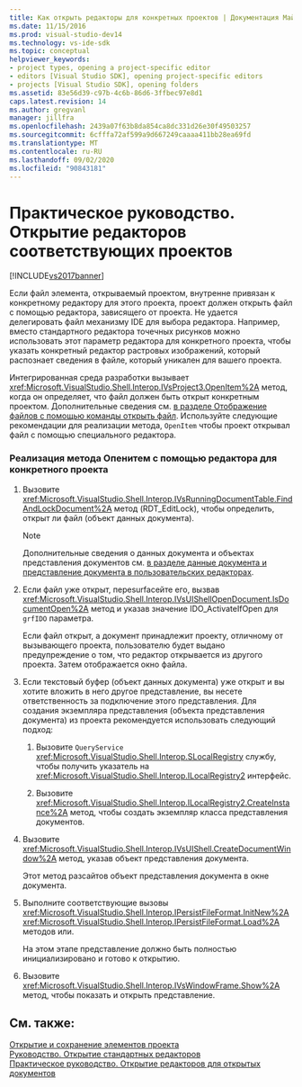 ```yaml
---
title: Как открыть редакторы для конкретных проектов | Документация Майкрософт
ms.date: 11/15/2016
ms.prod: visual-studio-dev14
ms.technology: vs-ide-sdk
ms.topic: conceptual
helpviewer_keywords:
- project types, opening a project-specific editor
- editors [Visual Studio SDK], opening project-specific editors
- projects [Visual Studio SDK], opening folders
ms.assetid: 83e56d39-c97b-4c6b-86d6-3ffbec97e8d1
caps.latest.revision: 14
ms.author: gregvanl
manager: jillfra
ms.openlocfilehash: 2439a07f63b8da854ca8dc331d26e30f49503257
ms.sourcegitcommit: 6cfffa72af599a9d667249caaaa411bb28ea69fd
ms.translationtype: MT
ms.contentlocale: ru-RU
ms.lasthandoff: 09/02/2020
ms.locfileid: "90843181"
---
```

# <a name="how-to-open-project-specific-editors"></a>Практическое руководство. Открытие редакторов соответствующих проектов
[!INCLUDE[vs2017banner](../includes/vs2017banner.md)]

Если файл элемента, открываемый проектом, внутренне привязан к конкретному редактору для этого проекта, проект должен открыть файл с помощью редактора, зависящего от проекта. Не удается делегировать файл механизму IDE для выбора редактора. Например, вместо стандартного редактора точечных рисунков можно использовать этот параметр редактора для конкретного проекта, чтобы указать конкретный редактор растровых изображений, который распознает сведения в файле, который уникален для вашего проекта.  
  
 Интегрированная среда разработки вызывает <xref:Microsoft.VisualStudio.Shell.Interop.IVsProject3.OpenItem%2A> метод, когда он определяет, что файл должен быть открыт конкретным проектом. Дополнительные сведения см. [в разделе Отображение файлов с помощью команды открыть файл](../extensibility/internals/displaying-files-by-using-the-open-file-command.md). Используйте следующие рекомендации для реализации метода, `OpenItem` чтобы проект открывал файл с помощью специального редактора.  
  
### <a name="to-implement-the-openitem-method-with-a-project-specific-editor"></a>Реализация метода Опенитем с помощью редактора для конкретного проекта  
  
1. Вызовите <xref:Microsoft.VisualStudio.Shell.Interop.IVsRunningDocumentTable.FindAndLockDocument%2A> метод (RDT_EditLock), чтобы определить, открыт ли файл (объект данных документа).  
  
    > [!NOTE]
    > Дополнительные сведения о данных документа и объектах представления документов см. [в разделе данные документа и представление документа в пользовательских редакторах](../extensibility/document-data-and-document-view-in-custom-editors.md).  
  
2. Если файл уже открыт, переsurfaceйте его, вызвав <xref:Microsoft.VisualStudio.Shell.Interop.IVsUIShellOpenDocument.IsDocumentOpen%2A> метод и указав значение IDO_ActivateIfOpen для `grfIDO` параметра.  
  
     Если файл открыт, а документ принадлежит проекту, отличному от вызывающего проекта, пользователю будет выдано предупреждение о том, что редактор открывается из другого проекта. Затем отображается окно файла.  
  
3. Если текстовый буфер (объект данных документа) уже открыт и вы хотите вложить в него другое представление, вы несете ответственность за подключение этого представления. Для создания экземпляра представления (объекта представления документа) из проекта рекомендуется использовать следующий подход:  
  
    1. Вызовите `QueryService` <xref:Microsoft.VisualStudio.Shell.Interop.SLocalRegistry> службу, чтобы получить указатель на <xref:Microsoft.VisualStudio.Shell.Interop.ILocalRegistry2> интерфейс.  
  
    2. Вызовите <xref:Microsoft.VisualStudio.Shell.Interop.ILocalRegistry2.CreateInstance%2A> метод, чтобы создать экземпляр класса представления документов.  
  
4. Вызовите <xref:Microsoft.VisualStudio.Shell.Interop.IVsUIShell.CreateDocumentWindow%2A> метод, указав объект представления документа.  
  
     Этот метод разсайтов объект представления документа в окне документа.  
  
5. Выполните соответствующие вызовы <xref:Microsoft.VisualStudio.Shell.Interop.IPersistFileFormat.InitNew%2A> <xref:Microsoft.VisualStudio.Shell.Interop.IPersistFileFormat.Load%2A> методов или.  
  
     На этом этапе представление должно быть полностью инициализировано и готово к открытию.  
  
6. Вызовите <xref:Microsoft.VisualStudio.Shell.Interop.IVsWindowFrame.Show%2A> метод, чтобы показать и открыть представление.  
  
## <a name="see-also"></a>См. также:  
 [Открытие и сохранение элементов проекта](../extensibility/internals/opening-and-saving-project-items.md)   
 [Руководство. Открытие стандартных редакторов](../extensibility/how-to-open-standard-editors.md)   
 [Практическое руководство. Открытие редакторов для открытых документов](../extensibility/how-to-open-editors-for-open-documents.md)
